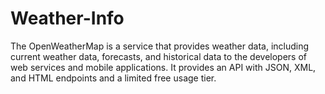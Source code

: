 # Weather-Info
The OpenWeatherMap is a service that provides weather data, including current weather data, forecasts, and historical data to the developers of web services and mobile applications.  It provides an API with JSON, XML, and HTML endpoints and a limited free usage tier.
